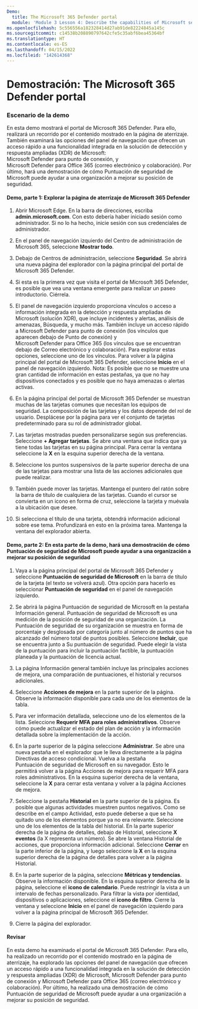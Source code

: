 ```yaml
---
Demo:
  title: The Microsoft 365 Defender portal
  module: 'Module 3 Lesson 4: Describe the capabilities of Microsoft security solutions: Describe threat protection with Microsoft 365 Defender'
ms.openlocfilehash: 5c556556a182328414d27ab91de82224845a145c
ms.sourcegitcommit: c14538b208890797642cfe5c35abf6bea45364bf
ms.translationtype: HT
ms.contentlocale: es-ES
ms.lasthandoff: 04/15/2022
ms.locfileid: "142614368"
---
```

# <a name="demo-the-microsoft-365-defender-portal"></a>Demostración: The Microsoft 365 Defender portal

### <a name="demo-scenario"></a>Escenario de la demo
En esta demo mostrará el portal de Microsoft 365 Defender. Para ello, realizará un recorrido por el contenido mostrado en la página de aterrizaje. También examinará las opciones del panel de navegación que ofrecen un acceso rápido a una funcionalidad integrada en la solución de detección y respuesta ampliadas (XDR) de Microsoft: Microsoft Defender para punto de conexión, y Microsoft Defender para Office 365 (correo electrónico y colaboración).  Por último, hará una demostración de cómo Puntuación de seguridad de Microsoft puede ayudar a una organización a mejorar su posición de seguridad.

#### <a name="demo-part-1--explore-the-microsoft-365-defender-landing-page"></a>Demo, parte 1:  Explorar la página de aterrizaje de Microsoft 365 Defender

1. Abrir Microsoft Edge. En la barra de direcciones, escriba **admin.microsoft.com**.  Con esto debería haber iniciado sesión como administrador.  Si no lo ha hecho, inicie sesión con sus credenciales de administrador.

1. En el panel de navegación izquierdo del Centro de administración de Microsoft 365, seleccione **Mostrar todo**.

1. Debajo de Centros de administración, seleccione **Seguridad**.  Se abrirá una nueva página del explorador con la página principal del portal de Microsoft 365 Defender.  

1. Si esta es la primera vez que visita el portal de Microsoft 365 Defender, es posible que vea una ventana emergente para realizar un paseo introductorio.  Ciérrela.

1. El panel de navegación izquierdo proporciona vínculos o acceso a información integrada en la detección y respuesta ampliadas de Microsoft (solución XDR), que incluye incidentes y alertas, análisis de amenazas, Búsqueda, y mucho más.  También incluye un acceso rápido a Microsoft Defender para punto de conexión (los vínculos que aparecen debajo de Punto de conexión) y Microsoft Defender para Office 365 (los vínculos que se encuentran debajo de Correo electrónico y colaboración).  Para explorar estas opciones, seleccione uno de los vínculos.  Para volver a la página principal del portal de Microsoft 365 Defender, seleccione **Inicio** en el panel de navegación izquierdo.  Nota: Es posible que no se muestre una gran cantidad de información en estas pestañas, ya que no hay dispositivos conectados y es posible que no haya amenazas o alertas activas.

1. En la página principal del portal de Microsoft 365 Defender se muestran muchas de las tarjetas comunes que necesitan los equipos de seguridad. La composición de las tarjetas y los datos depende del rol de usuario. Desplácese por la página para ver el conjunto de tarjetas predeterminado para su rol de administrador global.

1. Las tarjetas mostradas pueden personalizarse según sus preferencias.  Seleccione **+ Agregar tarjetas**. Se abre una ventana que indica que ya tiene todas las tarjetas en su página principal.  Para cerrar la ventana seleccione la **X** en la esquina superior derecha de la ventana.

1. Seleccione los puntos suspensivos de la parte superior derecha de una de las tarjetas para mostrar una lista de las acciones adicionales que puede realizar.  

1. También puede mover las tarjetas. Mantenga el puntero del ratón sobre la barra de título de cualquiera de las tarjetas. Cuando el cursor se convierta en un icono en forma de cruz, seleccione la tarjeta y muévala a la ubicación que desee.

1. Si selecciona el título de una tarjeta, obtendrá información adicional sobre ese tema. Profundizará en esto en la próxima tarea.  Mantenga la ventana del explorador abierta.

#### <a name="demo-part-2-in-this-part-of-the-demo-you-will-show-how-microsoft-secure-score-can-help-an-organization-improve-its-security-posture"></a>Demo, parte 2: En esta parte de la demo, hará una demostración de cómo Puntuación de seguridad de Microsoft puede ayudar a una organización a mejorar su posición de seguridad

1. Vaya a la página principal del portal de Microsoft 365 Defender y seleccione **Puntuación de seguridad de Microsoft** en la barra de título de la tarjeta (el texto se volverá azul).  Otra opción para hacerlo es seleccionar **Puntuación de seguridad** en el panel de navegación izquierdo.

1. Se abrirá la página Puntuación de seguridad de Microsoft en la pestaña Información general.  Puntuación de seguridad de Microsoft es una medición de la posición de seguridad de una organización. La Puntuación de seguridad de su organización se muestra en forma de porcentaje y desglosada por categoría junto al número de puntos que ha alcanzado del número total de puntos posibles. Seleccione **Incluir**, que se encuentra junto a Su puntuación de seguridad. Puede elegir la vista de la puntuación para incluir la puntuación factible, la puntuación planeada y la puntuación de licencia actual.

1. La página Información general también incluye las principales acciones de mejora, una comparación de puntuaciones, el historial y recursos adicionales.

1. Seleccione **Acciones de mejora** en la parte superior de la página.  Observe la información disponible para cada uno de los elementos de la tabla.  

1. Para ver información detallada, seleccione uno de los elementos de la lista.  Seleccione **Requerir MFA para roles administrativos**.  Observe cómo puede actualizar el estado del plan de acción y la información detallada sobre la implementación de la acción.

1. En la parte superior de la página seleccione **Administrar**.  Se abre una nueva pestaña en el explorador que le lleva directamente a la página Directivas de acceso condicional.  Vuelva a la pestaña Puntuación de seguridad de Microsoft en su navegador. Esto le permitirá volver a la página Acciones de mejora para requerir MFA para roles administrativos. En la esquina superior derecha de la ventana, seleccione la **X** para cerrar esta ventana y volver a la página Acciones de mejora.

1. Seleccione la pestaña **Historial** en la parte superior de la página.  Es posible que algunas actividades muestren puntos negativos.  Como se describe en el campo Actividad, esto puede deberse a que se ha quitado uno de los elementos porque ya no era relevante.  Seleccione uno de los elementos de la tabla del historial.  En la parte superior derecha de la página de detalles, debajo de Historial, seleccione **X eventos** (la X representa un número).  Se abre la ventana Historial de acciones, que proporciona información adicional.  Seleccione **Cerrar** en la parte inferior de la página, y luego seleccione la **X** en la esquina superior derecha de la página de detalles para volver a la página Historial.

1. En la parte superior de la página, seleccione **Métricas y tendencias**.  Observe la información disponible.  En la esquina superior derecha de la página, seleccione el **icono de calendario**.  Puede restringir la vista a un intervalo de fechas personalizado.  Para filtrar la vista por identidad, dispositivos o aplicaciones, seleccione el **icono de filtro**.  Cierre la ventana y seleccione **Inicio** en el panel de navegación izquierdo para volver a la página principal de Microsoft 365 Defender.

1. Cierre la página del explorador.

#### <a name="review"></a>Revisar

En esta demo ha examinado el portal de Microsoft 365 Defender. Para ello, ha realizado un recorrido por el contenido mostrado en la página de aterrizaje, ha explorado las opciones del panel de navegación que ofrecen un acceso rápido a una funcionalidad integrada en la solución de detección y respuesta ampliadas (XDR) de Microsoft, Microsoft Defender para punto de conexión y Microsoft Defender para Office 365 (correo electrónico y colaboración).  Por último, ha realizado una demostración de cómo Puntuación de seguridad de Microsoft puede ayudar a una organización a mejorar su posición de seguridad.
